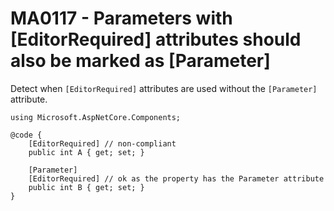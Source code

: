 # MA0117 - Parameters with \[EditorRequired\] attributes should also be marked as \[Parameter\]

Detect when `[EditorRequired]` attributes are used without the `[Parameter]` attribute.

````razor
using Microsoft.AspNetCore.Components;

@code {
    [EditorRequired] // non-compliant
    public int A { get; set; }

    [Parameter]
    [EditorRequired] // ok as the property has the Parameter attribute
    public int B { get; set; }
}
````
